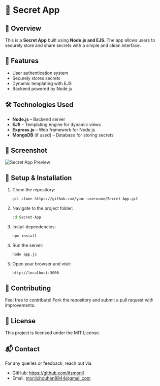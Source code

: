 # 🔐 Secret App

## 📌 Overview
This is a **Secret App** built using **Node.js and EJS**. The app allows users to securely store and share secrets with a simple and clean interface.

## 🚀 Features
- User authentication system
- Securely stores secrets
- Dynamic templating with EJS
- Backend powered by Node.js

## 🛠 Technologies Used
- **Node.js** – Backend server
- **EJS** – Templating engine for dynamic views
- **Express.js** – Web framework for Node.js
- **MongoDB** (if used) – Database for storing secrets

## 📸 Screenshot
![Secret App Preview](link-to-screenshot)

## 🔧 Setup & Installation
1. Clone the repository:
   ```sh
   git clone https://github.com/your-username/Secret-App.git
   ```
2. Navigate to the project folder:
   ```sh
   cd Secret-App
   ```
3. Install dependencies:
   ```sh
   npm install
   ```
4. Run the server:
   ```sh
   node app.js
   ```
5. Open your browser and visit:
   ```sh
   http://localhost:3000
   ```

## 🤝 Contributing
Feel free to contribute! Fork the repository and submit a pull request with improvements.

## 📜 License
This project is licensed under the MIT License.

## 📬 Contact
For any queries or feedback, reach out via:
- GitHub: https://github.com/itsmonil
- Email: monilchouhan8844@gmail.com
